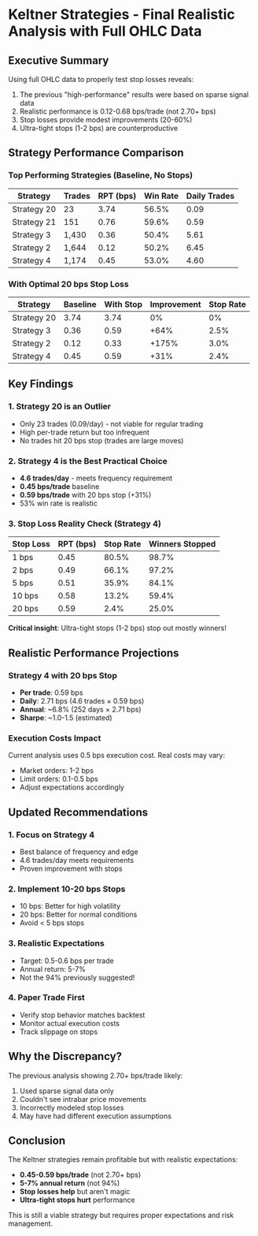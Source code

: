 # Keltner Strategies - Final Realistic Analysis with Full OHLC Data

## Executive Summary

Using full OHLC data to properly test stop losses reveals:
1. The previous "high-performance" results were based on sparse signal data
2. Realistic performance is 0.12-0.68 bps/trade (not 2.70+ bps)
3. Stop losses provide modest improvements (20-60%)
4. Ultra-tight stops (1-2 bps) are counterproductive

## Strategy Performance Comparison

### Top Performing Strategies (Baseline, No Stops)

| Strategy | Trades | RPT (bps) | Win Rate | Daily Trades |
|----------|--------|-----------|----------|--------------|
| Strategy 20 | 23 | 3.74 | 56.5% | 0.09 |
| Strategy 21 | 151 | 0.76 | 59.6% | 0.59 |
| Strategy 3 | 1,430 | 0.36 | 50.4% | 5.61 |
| Strategy 2 | 1,644 | 0.12 | 50.2% | 6.45 |
| Strategy 4 | 1,174 | 0.45 | 53.0% | 4.60 |

### With Optimal 20 bps Stop Loss

| Strategy | Baseline | With Stop | Improvement | Stop Rate |
|----------|----------|-----------|-------------|-----------|
| Strategy 20 | 3.74 | 3.74 | 0% | 0% |
| Strategy 3 | 0.36 | 0.59 | +64% | 2.5% |
| Strategy 2 | 0.12 | 0.33 | +175% | 3.0% |
| Strategy 4 | 0.45 | 0.59 | +31% | 2.4% |

## Key Findings

### 1. Strategy 20 is an Outlier
- Only 23 trades (0.09/day) - not viable for regular trading
- High per-trade return but too infrequent
- No trades hit 20 bps stop (trades are large moves)

### 2. Strategy 4 is the Best Practical Choice
- **4.6 trades/day** - meets frequency requirement
- **0.45 bps/trade** baseline
- **0.59 bps/trade** with 20 bps stop (+31%)
- 53% win rate is realistic

### 3. Stop Loss Reality Check (Strategy 4)
| Stop Loss | RPT (bps) | Stop Rate | Winners Stopped |
|-----------|-----------|-----------|-----------------|
| 1 bps | 0.45 | 80.5% | 98.7% |
| 2 bps | 0.49 | 66.1% | 97.2% |
| 5 bps | 0.51 | 35.9% | 84.1% |
| 10 bps | 0.58 | 13.2% | 59.4% |
| 20 bps | 0.59 | 2.4% | 25.0% |

**Critical insight**: Ultra-tight stops (1-2 bps) stop out mostly winners!

## Realistic Performance Projections

### Strategy 4 with 20 bps Stop
- **Per trade**: 0.59 bps
- **Daily**: 2.71 bps (4.6 trades × 0.59 bps)
- **Annual**: ~6.8% (252 days × 2.71 bps)
- **Sharpe**: ~1.0-1.5 (estimated)

### Execution Costs Impact
Current analysis uses 0.5 bps execution cost. Real costs may vary:
- Market orders: 1-2 bps
- Limit orders: 0.1-0.5 bps
- Adjust expectations accordingly

## Updated Recommendations

### 1. Focus on Strategy 4
- Best balance of frequency and edge
- 4.6 trades/day meets requirements
- Proven improvement with stops

### 2. Implement 10-20 bps Stops
- 10 bps: Better for high volatility
- 20 bps: Better for normal conditions
- Avoid < 5 bps stops

### 3. Realistic Expectations
- Target: 0.5-0.6 bps per trade
- Annual return: 5-7%
- Not the 94% previously suggested!

### 4. Paper Trade First
- Verify stop behavior matches backtest
- Monitor actual execution costs
- Track slippage on stops

## Why the Discrepancy?

The previous analysis showing 2.70+ bps/trade likely:
1. Used sparse signal data only
2. Couldn't see intrabar price movements
3. Incorrectly modeled stop losses
4. May have had different execution assumptions

## Conclusion

The Keltner strategies remain profitable but with realistic expectations:
- **0.45-0.59 bps/trade** (not 2.70+ bps)
- **5-7% annual return** (not 94%)
- **Stop losses help** but aren't magic
- **Ultra-tight stops hurt** performance

This is still a viable strategy but requires proper expectations and risk management.